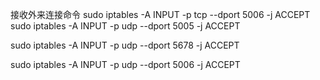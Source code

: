 接收外来连接命令
sudo iptables -A INPUT -p tcp --dport 5006 -j ACCEPT
sudo iptables -A INPUT -p udp --dport 5005 -j ACCEPT

sudo iptables -A INPUT -p udp --dport 5678 -j ACCEPT

sudo iptables -A INPUT -p udp --dport 5006 -j ACCEPT

